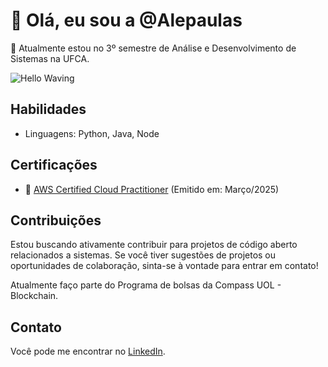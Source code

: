 # 👋 Olá, eu sou a @Alepaulas

🌱 Atualmente estou no 3º semestre de Análise e Desenvolvimento de Sistemas na UFCA.

![Hello Waving](https://media.tenor.com/AvHPuvcRU4wAAAAj/cute-penguin.gif)

## Habilidades

- Linguagens: Python, Java, Node

## Certificações

- 🏅 [AWS Certified Cloud Practitioner](https://www.credly.com/badges/7de6e0db-f24b-48b4-86cf-7b131bdb3d51) (Emitido em: Março/2025)


## Contribuições

Estou buscando ativamente contribuir para projetos de código aberto relacionados a sistemas. Se você tiver sugestões de projetos ou oportunidades de colaboração, sinta-se à vontade para entrar em contato!

Atualmente faço parte do Programa de bolsas da Compass UOL - Blockchain.

## Contato

Você pode me encontrar no [LinkedIn](https://www.linkedin.com/in/alexandra-de-paula-9043652b6/).

